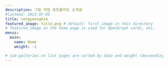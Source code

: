 ```yaml
---
description: 그림 작업 포트폴리오 소개글
#lastmod: 2023-07-05
title: songyeongkim
featured_image: title.png # default: first image in this directory
# featured_image on the home page is used for OpenGraph cards, etc.
menus:
  main:
    name: Home
    weight: -1

# sub-galleries on list pages are sorted by date and weight (descending)
---
```

